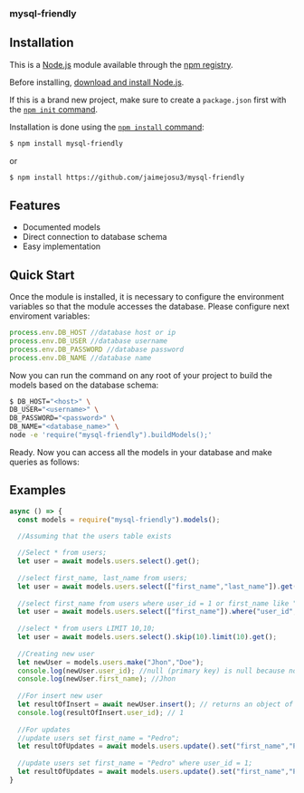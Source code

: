 ### mysql-friendly

## Installation

This is a [Node.js](https://nodejs.org/en/) module available through the
[npm registry](https://www.npmjs.com/).

Before installing, [download and install Node.js](https://nodejs.org/en/download/).

If this is a brand new project, make sure to create a `package.json` first with
the [`npm init` command](https://docs.npmjs.com/creating-a-package-json-file).

Installation is done using the
[`npm install` command](https://docs.npmjs.com/getting-started/installing-npm-packages-locally):

```bash
$ npm install mysql-friendly
```
or
```bash
$ npm install https://github.com/jaimejosu3/mysql-friendly
```

## Features

  * Documented models
  * Direct connection to database schema
  * Easy implementation

## Quick Start

Once the module is installed, it is necessary to configure the environment variables so that the module accesses the database.
Please configure next enviroment variables:
 ```js
process.env.DB_HOST //database host or ip
process.env.DB_USER //database username
process.env.DB_PASSWORD //database password
process.env.DB_NAME //database name 
 ```

Now you can run the command on any root of your project to build the models based on the database schema:
```bash
$ DB_HOST="<host>" \
DB_USER="<username>" \
DB_PASSWORD="<password>" \
DB_NAME="<database_name>" \
node -e 'require("mysql-friendly").buildModels();'
```

Ready.
Now you can access all the models in your database and make queries as follows:

## Examples

```js
async () => {
  const models = require("mysql-friendly").models();
  
  //Assuming that the users table exists

  //Select * from users;
  let user = await models.users.select().get();
  
  //select first_name, last_name from users;
  let user = await models.users.select(["first_name","last_name"]).get();
  
  //select first_name from users where user_id = 1 or first_name like "%hon";
  let user = await models.users.select(["first_name"]).where("user_id","=",1).or("first_name","LIKE","%hon").get();
  
  //select * from users LIMIT 10,10;
  let user = await models.users.select().skip(10).limit(10).get();
  
  //Creating new user
  let newUser = models.users.make("Jhon","Doe");
  console.log(newUser.user_id); //null (primary key) is null because not exists on db, its only in memory
  console.log(newUser.first_name); //Jhon
  
  //For insert new user
  let resultOfInsert = await newUser.insert(); // returns an object of type user with user_id
  console.log(resultOfInsert.user_id); // 1
  
  //For updates
  //update users set first_name = "Pedro";
  let resultOfUpdates = await models.users.update().set("first_name","Pedro").execute();
  
  //update users set first_name = "Pedro" where user_id = 1;
  let resultOfUpdates = await models.users.update().set("first_name","Pedro").where("user_id","=",1).execute();
}
```
